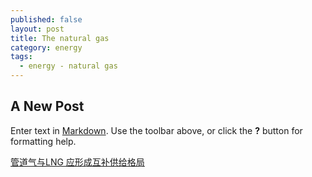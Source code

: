 ```yaml
---
published: false
layout: post
title: The natural gas
category: energy
tags:
  - energy - natural gas
---
```

## A New Post

Enter text in [Markdown](http://daringfireball.net/projects/markdown/). Use the toolbar above, or click the **?** button for formatting help.





[管道气与LNG 应形成互补供给格局](http://weibo.com/ttarticle/p/show?id=2309614054292267980709#related)